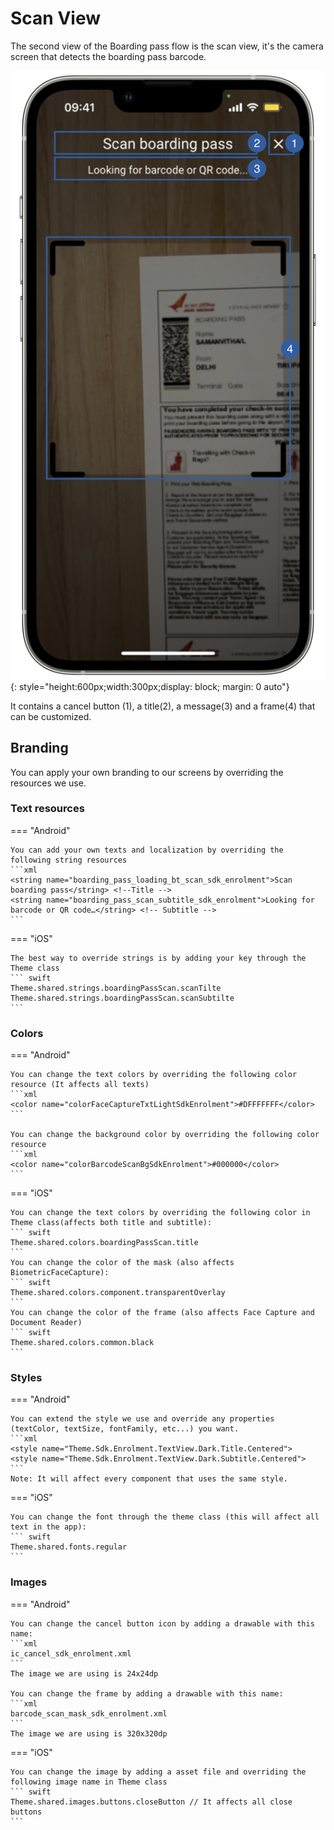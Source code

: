 # Scan View

The second view of the Boarding pass flow is the scan view, it's the camera screen that detects the boarding pass barcode.

![Boarding Pass Example](Assets/BP_Scan_Frame_Labeled.png "Boarding Pass Default Scan Screen"){: style="height:600px;width:300px;display: block; margin: 0 auto"}

It contains a cancel button (1), a title(2), a message(3) and a frame(4) that can be customized.

## Branding

You can apply your own branding to our screens by overriding the resources we use.

### Text resources

=== "Android"

    You can add your own texts and localization by overriding the following string resources
    ```xml
    <string name="boarding_pass_loading_bt_scan_sdk_enrolment">Scan boarding pass</string> <!--Title -->
    <string name="boarding_pass_scan_subtitle_sdk_enrolment">Looking for barcode or QR code…</string> <!-- Subtitle -->
    ```

=== "iOS"

    The best way to override strings is by adding your key through the Theme class
    ``` swift
    Theme.shared.strings.boardingPassScan.scanTilte
    Theme.shared.strings.boardingPassScan.scanSubtilte
    ```

### Colors
=== "Android"

    You can change the text colors by overriding the following color resource (It affects all texts)
    ```xml
    <color name="colorFaceCaptureTxtLightSdkEnrolment">#DFFFFFFF</color>
    ```

    You can change the background color by overriding the following color resource
    ```xml
    <color name="colorBarcodeScanBgSdkEnrolment">#000000</color>
    ```

=== "iOS"

    You can change the text colors by overriding the following color in Theme class(affects both title and subtitle):
    ``` swift
    Theme.shared.colors.boardingPassScan.title
    ```
    You can change the color of the mask (also affects BiometricFaceCapture):
    ``` swift
    Theme.shared.colors.component.transparentOverlay
    ```
    You can change the color of the frame (also affects Face Capture and Document Reader)
    ``` swift
    Theme.shared.colors.common.black
    ```
    
### Styles
=== "Android"

    You can extend the style we use and override any properties (textColor, textSize, fontFamily, etc...) you want.
    ```xml
    <style name="Theme.Sdk.Enrolment.TextView.Dark.Title.Centered">
    <style name="Theme.Sdk.Enrolment.TextView.Dark.Subtitle.Centered">
    ```
    Note: It will affect every component that uses the same style.

=== "iOS"

    You can change the font through the theme class (this will affect all text in the app):
    ``` swift
    Theme.shared.fonts.regular
    ```

### Images

=== "Android"

    You can change the cancel button icon by adding a drawable with this name:
    ```xml
    ic_cancel_sdk_enrolment.xml
    ```
    The image we are using is 24x24dp

    You can change the frame by adding a drawable with this name:
    ```xml
    barcode_scan_mask_sdk_enrolment.xml
    ```
    The image we are using is 320x320dp

=== "iOS"

    You can change the image by adding a asset file and overriding the following image name in Theme class
    ``` swift
    Theme.shared.images.buttons.closeButton // It affects all close buttons
    ```